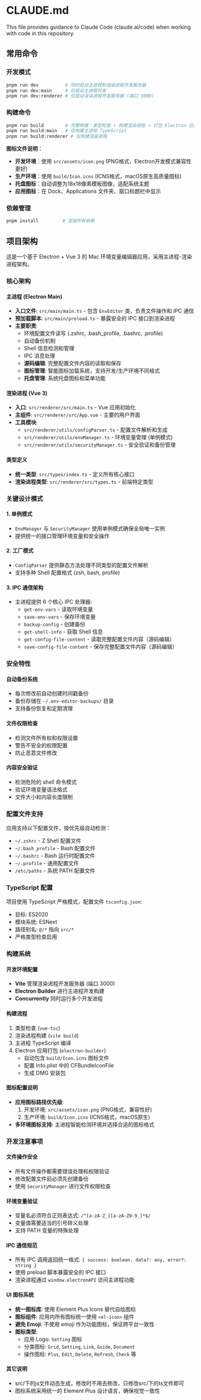 # CLAUDE.md

This file provides guidance to Claude Code (claude.ai/code) when working with code in this repository.

## 常用命令

### 开发模式

```bash
pnpm run dev          # 同时启动主进程和渲染进程开发服务器
pnpm run dev:main     # 仅启动主进程开发
pnpm run dev:renderer # 仅启动渲染进程开发服务器 (端口 3000)
```

### 构建命令

```bash
pnpm run build        # 完整构建：类型检查 + 构建渲染进程 + 打包 Electron 应用
pnpm run build:main   # 仅构建主进程 TypeScript
pnpm run build:renderer # 仅构建渲染进程
```

**图标文件说明**：

- **开发环境**：使用 `src/assets/icon.png` (PNG格式，Electron开发模式兼容性更好)
- **生产环境**：使用 `build/Icon.icns` (ICNS格式，macOS原生高质量图标)
- **托盘图标**：自动调整为18x18像素模板图像，适配系统主题
- **应用图标**：在 Dock、Applications 文件夹、窗口标题栏中显示

### 依赖管理

```bash
pnpm install         # 安装所有依赖
```

## 项目架构

这是一个基于 Electron + Vue 3 的 Mac 环境变量编辑器应用，采用主进程-渲染进程架构。

### 核心架构

#### 主进程 (Electron Main)

- **入口文件**: `src/main/main.ts` - 包含 `EnvEditor` 类，负责文件操作和 IPC 通信
- **预加载脚本**: `src/main/preload.ts` - 暴露安全的 IPC 接口到渲染进程
- **主要职责**:
  - 环境配置文件读写 (.zshrc, .bash_profile, .bashrc, .profile)
  - 自动备份机制
  - Shell 信息检测和管理
  - IPC 消息处理
  - **源码编辑**: 完整配置文件内容的读取和保存
  - **图标管理**: 智能图标加载系统，支持开发/生产环境不同格式
  - **托盘管理**: 系统托盘图标和菜单功能

#### 渲染进程 (Vue 3)

- **入口**: `src/renderer/src/main.ts` - Vue 应用初始化
- **主组件**: `src/renderer/src/App.vue` - 主要的用户界面
- **工具模块**:
  - `src/renderer/utils/configParser.ts` - 配置文件解析和生成
  - `src/renderer/utils/envManager.ts` - 环境变量管理 (单例模式)
  - `src/renderer/utils/securityManager.ts` - 安全验证和备份管理

#### 类型定义

- **统一类型**: `src/types/index.ts` - 定义所有核心接口
- **渲染进程类型**: `src/renderer/src/types.ts` - 前端特定类型

### 关键设计模式

#### 1. 单例模式

- `EnvManager` 与 `SecurityManager` 使用单例模式确保全局唯一实例
- 提供统一的接口管理环境变量和安全操作

#### 2. 工厂模式

- `ConfigParser` 提供静态方法处理不同类型的配置文件解析
- 支持多种 Shell 配置格式 (zsh, bash, profile)

#### 3. IPC 通信架构

- 主进程提供 6 个核心 IPC 处理器:
  - `get-env-vars` - 读取环境变量
  - `save-env-vars` - 保存环境变量
  - `backup-config` - 创建备份
  - `get-shell-info` - 获取 Shell 信息
  - `get-config-file-content` - 读取完整配置文件内容（源码编辑）
  - `save-config-file-content` - 保存完整配置文件内容（源码编辑）

### 安全特性

#### 自动备份系统

- 每次修改前自动创建时间戳备份
- 备份存储在 `~/.env-editor-backups/` 目录
- 支持备份恢复和定期清理

#### 文件权限检查

- 检测文件所有权和权限设置
- 警告不安全的权限配置
- 防止恶意文件修改

#### 内容安全验证

- 检测危险的 shell 命令模式
- 验证环境变量语法格式
- 文件大小和内容长度限制

### 配置文件支持

应用支持以下配置文件，按优先级自动检测：

- `~/.zshrc` - Z Shell 配置文件
- `~/.bash_profile` - Bash 配置文件
- `~/.bashrc` - Bash 运行时配置文件
- `~/.profile` - 通用配置文件
- `/etc/paths` - 系统 PATH 配置文件

### TypeScript 配置

项目使用 TypeScript 严格模式，配置文件 `tsconfig.json`:

- 目标: ES2020
- 模块系统: ESNext
- 路径别名: `@/*` 指向 `src/*`
- 严格类型检查启用

### 构建系统

#### 开发环境配置

- **Vite** 管理渲染进程开发服务器 (端口 3000)
- **Electron Builder** 进行主进程开发构建
- **Concurrently** 同时运行多个开发进程

#### 构建流程

1. 类型检查 (`vue-tsc`)
2. 渲染进程构建 (`vite build`)
3. 主进程 TypeScript 编译
4. Electron 应用打包 (`electron-builder`)
   - 自动包含 `build/Icon.icns` 图标文件
   - 配置 Info.plist 中的 CFBundleIconFile
   - 生成 DMG 安装包

#### 图标配置说明

- **应用图标路径优先级**:
  1. 开发环境: `src/assets/icon.png` (PNG格式，兼容性好)
  2. 生产环境: `build/Icon.icns` (ICNS格式，macOS原生)
- **多环境图标支持**: 主进程智能检测环境并选择合适的图标格式

### 开发注意事项

#### 文件操作安全

- 所有文件操作都需要错误处理和权限验证
- 修改配置文件前必须先创建备份
- 使用 `SecurityManager` 进行文件权限检查

#### 环境变量验证

- 变量名必须符合正则表达式: `/^[a-zA-Z_][a-zA-Z0-9_]*$/`
- 变量值需要适当的引号转义处理
- 支持 PATH 变量的特殊处理

#### IPC 通信规范

- 所有 IPC 调用返回统一格式: `{ success: boolean, data?: any, error?: string }`
- 使用 preload 脚本暴露安全的 IPC 接口
- 渲染进程通过 `window.electronAPI` 访问主进程功能

#### UI 图标系统

- **统一图标库**: 使用 Element Plus Icons 替代自绘图标
- **图标组件**: 应用内所有图标统一使用 `<el-icon>` 组件
- **避免 Emoji**: 不使用 emoji 作为功能图标，保证跨平台一致性
- **图标类型**:
  - 应用 Logo: `Setting` 图标
  - 分类图标: `Grid`, `Setting`, `Link`, `Guide`, `Document`
  - 操作图标: `Plus`, `Edit`, `Delete`, `Refresh`, `Check` 等

#### 其它说明

- src/下的js文件动态生成，修改时不用去修改，只修改src/下的ts文件即可
- 图标系统采用统一的 Element Plus 设计语言，确保视觉一致性
